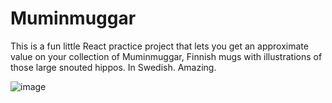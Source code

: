 # Muminmuggar

This is a fun little React practice project that lets you get an approximate value on your collection of Muminmuggar, Finnish mugs with illustrations of those large snouted hippos. In Swedish. Amazing.

![image](https://user-images.githubusercontent.com/54509721/162327592-961e7908-0222-4507-9425-2834d4f8e780.png)
